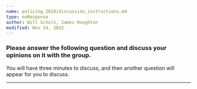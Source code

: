 ```yaml
---
name: policing_2020/discussion_instructions.md
type: noResponse
author: Will Schulz, James Houghton
modified: Nov 14, 2022
---
```


### Please answer the following question and discuss your opinions on it with the group.

You will have three minutes to discuss, and then another question will appear for you to discuss.

---
